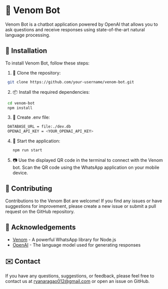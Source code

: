 
# 🤖 Venom Bot

Venom Bot is a chatbot application powered by OpenAI that allows you to ask questions and receive responses using state-of-the-art natural language processing.


## 🚀 Installation

To install Venom Bot, follow these steps:

1. 👏 Clone the repository:
```bash
 git clone https://github.com/your-username/venom-bot.git
```

2. 📦 Install the required dependencies:
```bash
 cd venom-bot
 npm install
```

3. 🔧 Create .env file:
```bash
 DATABASE_URL = file:./dev.db
 OPENAI_API_KEY = <YOUR_OPENAI_API_KEY>
```

4. 🚀 Start the application:
   ```bash
   npm run start 
   ```

5. 📷 Use the displayed QR code in the terminal to connect with the Venom bot. Scan the QR code using the WhatsApp application on your mobile device.
## 👥 Contributing

Contributions to the Venom Bot are welcome! If you find any issues or have suggestions for improvement, please create a new issue or submit a pull request on the GitHub repository.
## 👏 Acknowledgements

- [Venom](https://awesomeopensource.com/project/elangosundar/awesome-README-templates) - A powerful WhatsApp library for Node.js
 - [OpenAI](https://github.com/matiassingers/awesome-readme) - The language model used for generating responses
## ✉️ Contact

If you have any questions, suggestions, or feedback, please feel free to contact us at ryanaragao012@gmail.com or open an issue on GitHub.
